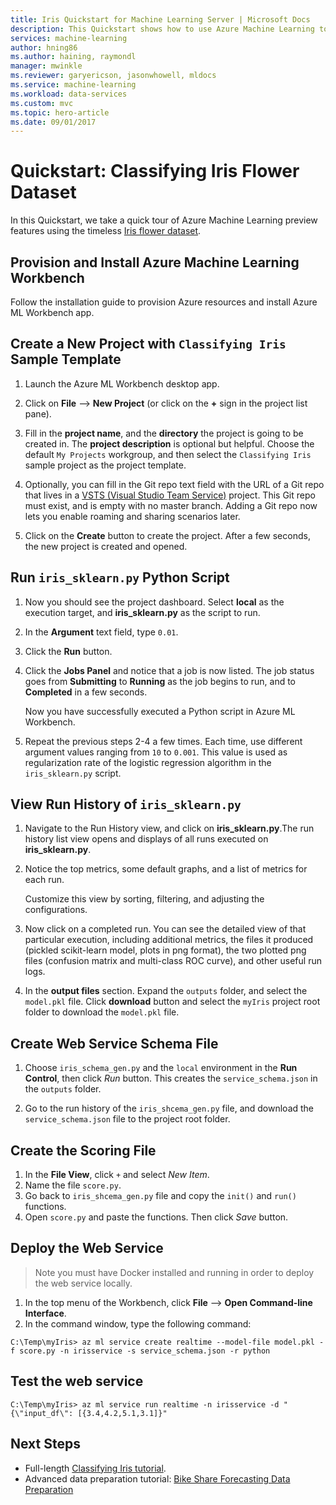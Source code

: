 ```yaml
---
title: Iris Quickstart for Machine Learning Server | Microsoft Docs
description: This Quickstart shows how to use Azure Machine Learning to process the timeless Iris flower dataset in the Azure Machine Learning Workbench.
services: machine-learning
author: hning86
ms.author: haining, raymondl
manager: mwinkle
ms.reviewer: garyericson, jasonwhowell, mldocs
ms.service: machine-learning
ms.workload: data-services
ms.custom: mvc
ms.topic: hero-article
ms.date: 09/01/2017
---
```


# Quickstart: Classifying Iris Flower Dataset
In this Quickstart, we take a quick tour of Azure Machine Learning preview features using the timeless [Iris flower dataset](https://en.wikipedia.org/wiki/iris_flower_data_set). 

## Provision and Install Azure Machine Learning Workbench
Follow the installation guide to provision Azure resources and install Azure ML Workbench app.

## Create a New Project with `Classifying Iris` Sample Template 
1. Launch the Azure ML Workbench desktop app. 

2. Click on **File** --> **New Project** (or click on the **+** sign in the project list pane). 

3. Fill in the **project name**, and the **directory** the project is going to be created in. The **project description** is optional but helpful. Choose the default `My Projects` workgroup, and then select the `Classifying Iris` sample project as the project template.

<!--![New Project](media/quick-start-iris/new_project.png)-->
4. Optionally, you can fill in the Git repo text field with the URL of a Git repo that lives in a [VSTS (Visual Studio Team Service)](https://www.visualstudio.com) project. This Git repo must exist, and is empty with no master branch. Adding a Git repo now lets you enable roaming and sharing scenarios later.

5. Click on the **Create** button to create the project. After a few seconds, the new project is created and opened.

## Run `iris_sklearn.py` Python Script

1. Now you should see the project dashboard. Select **local** as the execution target, and **iris_sklearn.py** as the script to run.

2. In the **Argument** text field, type `0.01`.

3. Click the **Run** button.

4. Click the **Jobs Panel** and notice that a job is now listed. The job status goes from **Submitting** to **Running** as the job begins to run, and to **Completed** in a few seconds. 

   Now you have successfully executed a Python script in Azure ML Workbench.

5. Repeat the previous steps 2-4 a few times. Each time, use different argument values ranging from `10` to `0.001`. This value is used as regularization rate of the logistic regression algorithm in the `iris_sklearn.py` script.

## View Run History of `iris_sklearn.py`
1. Navigate to the Run History view, and click on **iris_sklearn.py**.The run history list view opens and displays of all runs executed on **iris_sklearn.py**. 

2. Notice the top metrics, some default graphs, and a list of metrics for each run.

   Customize this view by sorting, filtering, and adjusting the configurations.

3. Now click on a completed run. You can see the detailed view of that particular execution, including additional metrics, the files it produced (pickled scikit-learn model, plots in png format), the two plotted png files (confusion matrix and multi-class ROC curve), and other useful run logs.

4. In the **output files** section. Expand the `outputs` folder, and select the `model.pkl` file. Click **download** button and select the `myIris` project root folder to download the `model.pkl` file.

## Create Web Service Schema File
1. Choose `iris_schema_gen.py` and the `local` environment in the **Run Control**, then click _Run_ button. This creates the `service_schema.json` in the `outputs` folder.

2. Go to the run history of the `iris_shcema_gen.py` file, and download the `service_schema.json` file to the project root folder.

## Create the Scoring File
1. In the **File View**, click `+` and select _New Item_. 
2. Name the file `score.py`.
3. Go back to `iris_shcema_gen.py` file and copy the `init()` and `run()` functions. 
4. Open `score.py` and paste the functions. Then click _Save_ button.

## Deploy the Web Service
>Note you must have Docker installed and running in order to deploy the web service locally.
1. In the top menu of the Workbench, click **File** --> **Open Command-line Interface**.
2. In the command window, type the following command:

```batch
C:\Temp\myIris> az ml service create realtime --model-file model.pkl -f score.py -n irisservice -s service_schema.json -r python
```
 
## Test the web service
```batch
C:\Temp\myIris> az ml service run realtime -n irisservice -d "{\"input_df\": [{3.4,4.2,5.1,3.1]}"
```

## Next Steps
- Full-length [Classifying Iris tutorial](tutorial-classifying-iris.md).
- Advanced data preparation tutorial: [Bike Share Forecasting Data Preparation](./doc-template-tutorial.md)